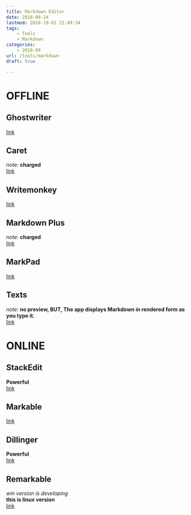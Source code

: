 ```yaml
---
title: Markdown Editor
date: 2018-09-24
lastmod: 2018-10-01 22:49:34
tags:
    - Tools
    - Markdown
categories:
    - 2018-09
url: /tools/markdown
draft: true

---
```



# OFFLINE
## Ghostwriter
[link](https://wereturtle.github.io/ghostwriter/)
## Caret
*note:* __charged__         
[link](https://caret.io/)
## Writemonkey
[link](http://writemonkey.com/index.php)
## Markdown Plus
*note:* __charged__     
[link](https://tylingsoft.com/markdown-plus/)
## MarkPad
[link](https://github.com/Code52/DownmarkerWPF)
## Texts
*note:* __no preview, BUT, The app displays Markdown in rendered form as you type it.__         
[link](http://www.texts.io/)
# ONLINE
## StackEdit
__Powerful__        
[link](https://stackedit.io/editor)
## Markable
[link](http://markable.in/)
## Dillinger
__Powerful__        
[link](http://dillinger.io/)
## Remarkable
*win version is developing*     
__this is linux version__       
[link](https://remarkableapp.github.io/linux.html)
